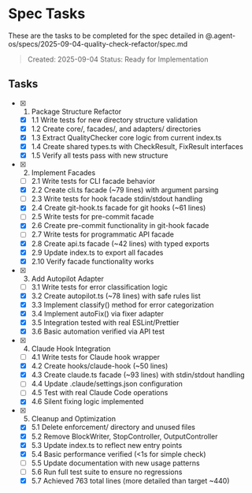 # Spec Tasks

These are the tasks to be completed for the spec detailed in
@.agent-os/specs/2025-09-04-quality-check-refactor/spec.md

> Created: 2025-09-04 Status: Ready for Implementation

## Tasks

- [x] 1. Package Structure Refactor
  - [x] 1.1 Write tests for new directory structure validation
  - [x] 1.2 Create core/, facades/, and adapters/ directories
  - [x] 1.3 Extract QualityChecker core logic from current index.ts
  - [x] 1.4 Create shared types.ts with CheckResult, FixResult interfaces
  - [x] 1.5 Verify all tests pass with new structure

- [x] 2. Implement Facades
  - [ ] 2.1 Write tests for CLI facade behavior
  - [x] 2.2 Create cli.ts facade (~79 lines) with argument parsing
  - [ ] 2.3 Write tests for hook facade stdin/stdout handling
  - [x] 2.4 Create git-hook.ts facade for git hooks (~61 lines)
  - [ ] 2.5 Write tests for pre-commit facade
  - [x] 2.6 Create pre-commit functionality in git-hook facade
  - [ ] 2.7 Write tests for programmatic API facade
  - [x] 2.8 Create api.ts facade (~42 lines) with typed exports
  - [x] 2.9 Update index.ts to export all facades
  - [x] 2.10 Verify facade functionality works

- [x] 3. Add Autopilot Adapter
  - [ ] 3.1 Write tests for error classification logic
  - [x] 3.2 Create autopilot.ts (~78 lines) with safe rules list
  - [x] 3.3 Implement classify() method for error categorization
  - [x] 3.4 Implement autoFix() via fixer adapter
  - [x] 3.5 Integration tested with real ESLint/Prettier
  - [x] 3.6 Basic automation verified via API test

- [x] 4. Claude Hook Integration
  - [ ] 4.1 Write tests for Claude hook wrapper
  - [x] 4.2 Create hooks/claude-hook (~50 lines)
  - [x] 4.3 Create claude.ts facade (~93 lines) with stdin/stdout handling
  - [ ] 4.4 Update .claude/settings.json configuration
  - [ ] 4.5 Test with real Claude Code operations
  - [x] 4.6 Silent fixing logic implemented

- [x] 5. Cleanup and Optimization
  - [x] 5.1 Delete enforcement/ directory and unused files
  - [x] 5.2 Remove BlockWriter, StopController, OutputController
  - [x] 5.3 Update index.ts to reflect new entry points
  - [x] 5.4 Basic performance verified (<1s for simple check)
  - [ ] 5.5 Update documentation with new usage patterns
  - [ ] 5.6 Run full test suite to ensure no regressions
  - [x] 5.7 Achieved 763 total lines (more detailed than target ~440)
